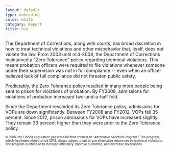 ```yaml
---
layout: default
type: noheading
color: white
category: Report
title: n/a
---
```

The Department of Corrections, along with courts, has broad discretion
in how to treat technical violations and other misbehavior that, itself,
does not violate the law. From 2003 until mid-2008, the Department of Corrections
maintained a "Zero Tolerance" policy regarding technical violations. This
meant probation officers were required to file violations whenever someone
under their supervision was not in full compliance -- even when an officer
believed lack of full compliance did not threaten public safety.

Predictably, the Zero Tolerance policy resulted in many more people
being sent to prison for violations of probation. By FY2008, admissions
for violations of probation increased two-and-a-half fold.

Since the Department rescinded its Zero Tolerance policy, admissions
for VOPs are down significantly. Between FY2008 and
FY2012, VOPs fell 35 percent. Since 2012, prison admissions for VOPs have increased slightly. They remain 33 percent higher than they were prior to the Zero Tolerance policy.

<small><small>In 2016, the Florida Legislature passed a bill that created an "Alternative Sanction Program." The program, which had been piloted since 2013, allows judges to opt to use alternative responses to technical violations. The program is intended to increase efficiency, improve outcomes, and decrease revocations.</small></small>
